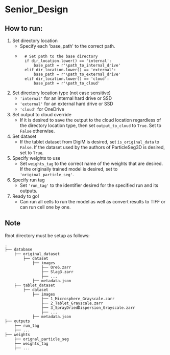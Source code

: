 # Senior_Design

## **How to run:**
1. Set directory location
    - Specify each 'base_path' to the correct path.
    - ```
        # Set path to the base directory
        if dir_location.lower() == 'internal':
            base_path = r'\path_to_internal_drive'
        elif dir_location.lower() == 'external':
            base_path = r'\path_to_external_drive'
        elif dir_location.lower() == 'cloud':
            base_path = r'\path_to_cloud'
2. Set directory location type (not case sensitive)
    - `'internal'` for an internal hard drive or SSD
    - `'external'` for an external hard drive or SSD
    - `'cloud'` for OneDrive
3. Set output to cloud override
    - If it is desired to save the output to the cloud location regardless of the directory location type, then set `output_to_cloud` to `True`. Set to `False` otherwise.
4. Set dataset
    - If the tablet dataset from DigiM is desired, set `is_original_data` to `False`. If the dataset used by the authors of ParticleSeg3D is desired, set to `True`.
5. Specify weights to use
    - Set `weights_tag` to the correct name of the weights that are desired. If the originally trained model is desired, set to `'original_particle_seg'`.
6. Specify run tag
    - Set `'run_tag'` to the identifier desired for the specified run and its outputs.
7. Ready to go!
    - Can run all cells to run the model as well as convert results to TIFF or can run cell one by one.

## **Note**
Root directory must be setup as follows:
```
.
├── database
    ├── original_dataset
        ├── dataset
            ├── images
                ├── Ore6.zarr
                ├── Slag3.zarr
                ├── ...
            ├── metadata.json
    ├── tablet_dataset
        ├── dataset
            ├── images
                ├── 1_Microsphere_Grayscale.zarr
                ├── 2_Tablet_Grayscale.zarr
                ├── 3_SprayDriedDispersion_Grayscale.zarr
                ├── ...
            ├── metadata.json
├── outputs
    ├── run_tag
    ├── ...
├── weights
    ├── orignal_particle_seg
    ├── weights_tag
    ├── ...